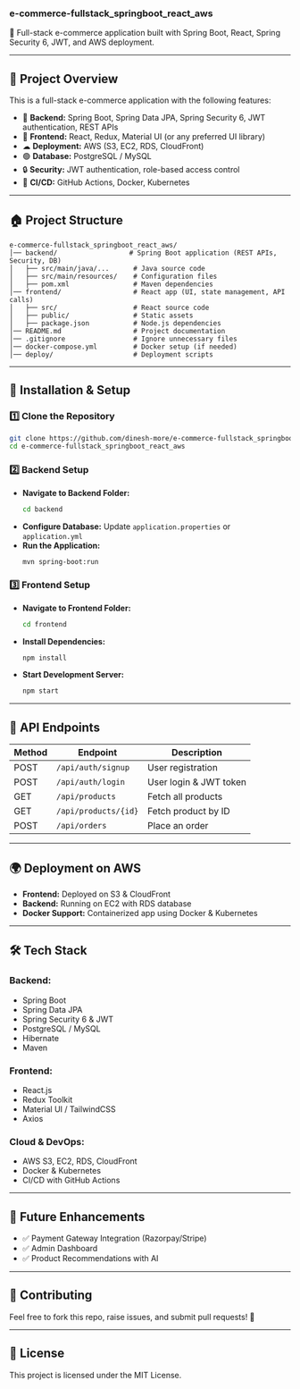 ### **e-commerce-fullstack_springboot_react_aws**  
🚀 Full-stack e-commerce application built with Spring Boot, React, Spring Security 6, JWT, and AWS deployment.  

---

## 📌 **Project Overview**  
This is a full-stack e-commerce application with the following features:  
- 🛂 **Backend:** Spring Boot, Spring Data JPA, Spring Security 6, JWT authentication, REST APIs  
- 🎨 **Frontend:** React, Redux, Material UI (or any preferred UI library)  
- ☁ **Deployment:** AWS (S3, EC2, RDS, CloudFront)  
- 🟢 **Database:** PostgreSQL / MySQL  
- 🔒 **Security:** JWT authentication, role-based access control  
- 🏢 **CI/CD:** GitHub Actions, Docker, Kubernetes  

---

## 🏠 **Project Structure**  
```
e-commerce-fullstack_springboot_react_aws/
│── backend/                  # Spring Boot application (REST APIs, Security, DB)
│   ├── src/main/java/...      # Java source code
│   ├── src/main/resources/    # Configuration files
│   ├── pom.xml                # Maven dependencies
│── frontend/                  # React app (UI, state management, API calls)
│   ├── src/                   # React source code
│   ├── public/                # Static assets
│   ├── package.json           # Node.js dependencies
│── README.md                  # Project documentation
│── .gitignore                 # Ignore unnecessary files
│── docker-compose.yml         # Docker setup (if needed)
│── deploy/                    # Deployment scripts
```

---

## 🚀 **Installation & Setup**  

### **1️⃣ Clone the Repository**  
```sh
git clone https://github.com/dinesh-more/e-commerce-fullstack_springboot_react_aws.git
cd e-commerce-fullstack_springboot_react_aws
```

### **2️⃣ Backend Setup**  
- **Navigate to Backend Folder:**  
  ```sh
  cd backend
  ```
- **Configure Database:** Update `application.properties` or `application.yml`  
- **Run the Application:**  
  ```sh
  mvn spring-boot:run
  ```

### **3️⃣ Frontend Setup**  
- **Navigate to Frontend Folder:**  
  ```sh
  cd frontend
  ```
- **Install Dependencies:**  
  ```sh
  npm install
  ```
- **Start Development Server:**  
  ```sh
  npm start
  ```

---

## 💽 **API Endpoints**  
| Method | Endpoint               | Description                 |  
|--------|------------------------|-----------------------------|  
| POST   | `/api/auth/signup`     | User registration           |  
| POST   | `/api/auth/login`      | User login & JWT token      |  
| GET    | `/api/products`        | Fetch all products         |  
| GET    | `/api/products/{id}`   | Fetch product by ID        |  
| POST   | `/api/orders`          | Place an order             |  

---

## 🌍 **Deployment on AWS**  
- **Frontend:** Deployed on S3 & CloudFront  
- **Backend:** Running on EC2 with RDS database  
- **Docker Support:** Containerized app using Docker & Kubernetes  

---

## 🛠 **Tech Stack**  
### **Backend:**  
- Spring Boot  
- Spring Data JPA  
- Spring Security 6 & JWT  
- PostgreSQL / MySQL  
- Hibernate  
- Maven  

### **Frontend:**  
- React.js  
- Redux Toolkit  
- Material UI / TailwindCSS  
- Axios  

### **Cloud & DevOps:**  
- AWS S3, EC2, RDS, CloudFront  
- Docker & Kubernetes  
- CI/CD with GitHub Actions  

---

## 📌 **Future Enhancements**  
- ✅ Payment Gateway Integration (Razorpay/Stripe)  
- ✅ Admin Dashboard  
- ✅ Product Recommendations with AI  

---

## 🤝 **Contributing**  
Feel free to fork this repo, raise issues, and submit pull requests! 🎉  

---

## 📝 **License**  
This project is licensed under the MIT License.  
